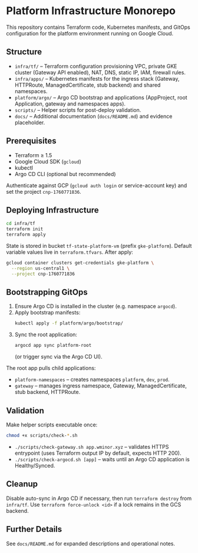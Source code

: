 # Platform Infrastructure Monorepo

This repository contains Terraform code, Kubernetes manifests, and GitOps configuration for the platform environment running on Google Cloud.

## Structure
- `infra/tf/` – Terraform configuration provisioning VPC, private GKE cluster (Gateway API enabled), NAT, DNS, static IP, IAM, firewall rules.
- `infra/apps/` – Kubernetes manifests for the ingress stack (Gateway, HTTPRoute, ManagedCertificate, stub backend) and shared namespaces.
- `platform/argo/` – Argo CD bootstrap and applications (AppProject, root Application, gateway and namespaces apps).
- `scripts/` – Helper scripts for post-deploy validation.
- `docs/` – Additional documentation (`docs/README.md`) and evidence placeholder.

## Prerequisites
- Terraform ≥ 1.5
- Google Cloud SDK (`gcloud`)
- kubectl
- Argo CD CLI (optional but recommended)

Authenticate against GCP (`gcloud auth login` or service-account key) and set the project `cnp-1760771836`.

## Deploying Infrastructure
```bash
cd infra/tf
terraform init
terraform apply
```
State is stored in bucket `tf-state-platform-vm` (prefix `gke-platform`). Default variable values live in `terraform.tfvars`. After apply:

```bash
gcloud container clusters get-credentials gke-platform \
  --region us-central1 \
  --project cnp-1760771836
```

## Bootstrapping GitOps
1. Ensure Argo CD is installed in the cluster (e.g. namespace `argocd`).
2. Apply bootstrap manifests:
   ```bash
   kubectl apply -f platform/argo/bootstrap/
   ```
3. Sync the root application:
   ```bash
   argocd app sync platform-root
   ```
   (or trigger sync via the Argo CD UI).

The root app pulls child applications:
- `platform-namespaces` – creates namespaces `platform`, `dev`, `prod`.
- `gateway` – manages ingress namespace, Gateway, ManagedCertificate, stub backend, HTTPRoute.

## Validation
Make helper scripts executable once:
```bash
chmod +x scripts/check-*.sh
```

- `./scripts/check-gateway.sh app.wminor.xyz` – validates HTTPS entrypoint (uses Terraform output IP by default, expects HTTP 200).
- `./scripts/check-argocd.sh [app]` – waits until an Argo CD application is Healthy/Synced.

## Cleanup
Disable auto-sync in Argo CD if necessary, then run `terraform destroy` from `infra/tf`. Use `terraform force-unlock <id>` if a lock remains in the GCS backend.

## Further Details
See `docs/README.md` for expanded descriptions and operational notes.
